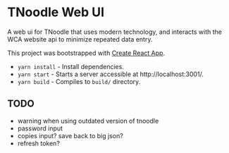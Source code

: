 # TNoodle Web UI

A web ui for TNoodle that uses modern technology, and interacts with the WCA website api
to minimize repeated data entry.

This project was bootstrapped with [Create React App](https://github.com/facebookincubator/create-react-app).

- `yarn install` - Install dependencies.
- `yarn start` - Starts a server accessible at http://localhost:3001/.
- `yarn build` - Compiles to `build/` directory.

## TODO

- warning when using outdated version of tnoodle
- password input
- copies input? save back to big json?
- refresh token?
